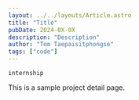 ```yaml
---
layout: ../../layouts/Article.astro
title: "Title"
pubDate: 2024-0X-0X
description: "Description"
author: "Tem Taepaisitphongse"
tags: ["code"]
---
```


`internship`

This is a sample project detail page.
